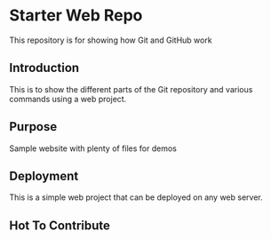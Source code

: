 # Starter Web Repo

This repository is for showing how Git and GitHub work

## Introduction

This is to show the different parts of the Git repository and various commands using a web project.
## Purpose

Sample website with plenty of files for demos

## Deployment
This is a simple web project that can be deployed on any web server.

## Hot To Contribute
